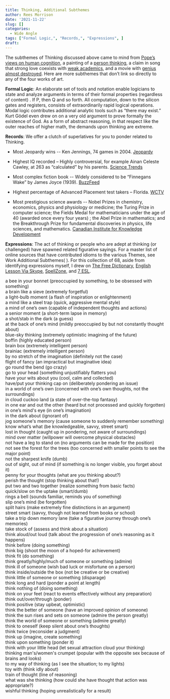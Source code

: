 ```yaml
---
title: Thinking, Additional Subthemes
author: Rees Morrison
date: '2021-11-22'
slug: []
categories:
  - Wide Angle
tags: ["Formal Logic,", "Records,", "Expressions", ]
draft: 
---
```


The subthemes of Thinking discussed above came to mind from [Pope’s views on human cognition](https://themesfromart.com/post/2021-11-22-thinking-from-an-essay-on-man-epistle-ii-a-poem-by-alexander-pope/thinkingPope/), a painting of a [person  thinking](https://themesfromart.com/post/2021-11-22-thinking-from-interior-at-aracharon-a-painting-by-edourd-manet/thinkinginterior/), a claim in song that strong love coexists with [weak academics](https://themesfromart.com/post/2021-11-22-thinking-what-a-wonderful-world-a-song-sung-by-sam-cooke/thinkingwonderful/), and a movie with [genius almost destroyed](https://themesfromart.com/post/2021-11-22-thinking-from-a-beautiful-mind-a-movie-starring-russell-crowe/thinkingmind/). Here are more subthemes that don’t link so directly to any of the four works of art.

<!--more-->

**Formal Logic**: An elaborate set of tools and notation enable logicians to state and analyze arguments in terms of their formal properties (regardless of content)  .  If P, then Q and so forth.  All computation, down to the silicon gates and registers, consists of extraordinarily rapid logical operations.  Modal logic contributes additional analytic tools such as “there may exist.”  Kurt Gödel even drew on on a very old argument to prove formally the existence of God.  As a form of abstract reasoning, in that respect like the outer reaches of higher math, the demands upon thinking are extreme.

**Records**:  We offer a clutch of superlatives for you to ponder related to Thinking.

* Most Jeopardy wins -- Ken Jennings, 74 games in 2004. [Jeopardy](https://www.jeopardy.com/contestant-zone/hall-of-fame)  

* Highest IQ recorded – Highly controversial, for example Ainan Celeste Cawley, at 263 as “calculated” by his parents.  [Science Trends](https://sciencetrends.com/highest-possible-iq-people-hold-world-record/)  

* Most complex fiction book -- Widely considered to be “Finnegans Wake” by James Joyce (1939). [BuzzFeed]( https://www.buzzfeed.com/louispeitzman/the-25-most-challenging-books-you-will-ever-read)  

* Highest percentage of Advanced Placement test takers – Florida. [WCTV](https://www.wctv.tv/2021/02/28/florida-jumps-to-2-in-nation-for-successful-ap-test-performance/)  

* Most prestigious science awards -- Nobel Prizes in chemistry, economics, physics and physiology or medicine; the Turing Prize in computer science; the Fields Medal for mathematicians under the age of 40 (awarded once every four years)  ; the Abel Prize in mathematics; and the Breakthrough Prize for fundamental discoveries in physics, life sciences, and mathematics. [Canadian Institute for Knowledge Development](https://ieconferences.cikd.ca/most-prestigious-science-awards-in-world-1/)  

**Expressions**:  The act of thinking or people who are adept at thinking (or challenged)   have spawned related figurative sayings.  For a master list of online sources that have contributed idioms to the various Themes, see Work Additional Subthemes(  ).  For this collection of 68, aside from identifying expressions myself, I drew on [The Free Dictionary](https://idioms.thefreedictionary.com/thinking), [English Lesson Via Skype](https://www.englishlessonviaskype.com/10-idioms-about-thinking-and-learning/), [SpellZone](https://www.spellzone.com/blog/25_idioms_about_thought_and_memory.htm), and [7 ESL](https://7esl.com/idioms-about-thinking-and-learning/).

a bee in your bonnet (preoccupied by something, to be obsessed with something)    
a brain like a sieve (extremely forgetful)  
a light-bulb moment (a flash of inspiration or enlightenment)  
a mind like a steel trap (quick, aggressive mental style)  
a mind of one’s own (capable of independent thoughts and actions)  
a senior moment (a short-term lapse in memory)  
a shot/stab in the dark (a guess)  
at the back of one’s mind (mildly preoccupied by but not constantly thought about)  
blue-sky thinking (extremely optimistic imagining of the future)  
boffin (highly educated person)  
brain box (extremely intelligent person)  
brainiac (extremely intelligent person)  
by no stretch of the imagination (definitely not the case)  
flight of fancy (an impractical but imaginative idea)  
go round the bend (go crazy)  
go to your head (something unjustifiably flatters you)  
have your wits about you (cool, calm and collected)  
have/put your thinking cap on (deliberately pondering an issue)  
in a world of one’s own (concerned with one’s own thoughts, not the surroundings)  
in cloud cuckoo land (a state of over-the-top fantasy)  
in one ear and out the other (heard but not processed and quickly forgotten)  
in one’s mind's eye (in one’s imagination)  
in the dark about (ignorant of)  
jog someone's memory (cause someone to suddenly remember something)  
know what’s what (be knowledgeable, savvy, street smart)  
lost in thought (caught up in pondering, not aware of surroundings)  
mind over matter (willpower will overcome physical obstacles)  
not have a leg to stand on (no arguments can be made for the position)  
not see the forest for the trees (too concerned with smaller points to see the major point)  
not the sharpest knife (dumb)  
out of sight, out of mind (if something is no longer visible, you forget about it)  
penny for your thoughts (what are you thinking about?)  
perish the thought (stop thinking about that!)  
put two and two together (realize something from basic facts)  
quick/slow on the uptake (smart/dumb)  
rings a bell (sounds familiar, reminds you of something)  
slip one’s mind (be forgotten)  
split hairs (make extremely fine distinctions in an argument)  
street smart (savvy, though not learned from books or school)  
take a trip down memory lane (take a figurative journey through one’s memories)  
take stock of (assess and think about a situation)  
think aloud/out loud (talk about the progression of one’s reasoning as it happens)  
think before (doing something)  
think big (shoot the moon of a hoped-for achievement)  
think fit (do something)  
think greatly/highly/much of someone or something (admire)  
think ill of someone (wish bad luck or misfortune on a person)  
think inside/outside the box (not be creative or be creative)  
think little of someone or something (disparage)  
think long and hard (ponder a point at length)  
think nothing of (doing something)  
think on your feet (react to events effectively without any preparation)  
think out/over/through (ponder)   
think positive (stay upbeat, optimistic)  
think the better of someone (have an improved opinion of someone)  
think the sun rises and sets on someone (admire the person greatly)  
think the world of someone or something (admire greatly)  
think to oneself (keep silent about one’s thoughts)  
think twice (reconsider a judgment)  
think up (imagine, create something)  
think upon something (ponder it)  
think with your little head (let sexual attraction cloud your thinking)  
thinking man's/women's crumpet (popular with the opposite sex because of brains and looks)  
to my way of thinking (as I see the situation; to my lights)  
toy with (think idly about)  
train of thought (line of reasoning)  
what was she thinking (how could she have thought that action was appropriate?)  
wishful thinking (hoping unrealistically for a result)  
